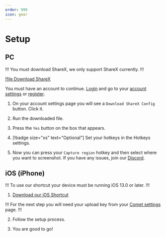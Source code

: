 ```yaml
---
order: 999
icon: gear
---
```


# Setup

## PC
!!!
You must download ShareX, we only support ShareX currently.
!!!

[!file Download ShareX](https://github.com/ShareX/ShareX/releases/download/v15.0.0/ShareX-15.0.0-setup.exe)

You must have an account to continue. [Login](https://cometbot.info/login) and go to your [account settings](https://cometbot.info/register) or [register](https://cometbot.info/register).


1. On your account settings page you will see a `Download ShareX Config` button. Click it.

2. Run the downloaded file.

3. Press the `Yes` button on the box that appears.

4. [!badge size="xs" text="Optional"] Set your hotkeys in the Hotkeys settings.

5. Now you can press your `Capture region` hotkey and then select where you want to screenshot. If you have any issues, join our [Discord](https://discord.gg/HwsrU26j).

## iOS (iPhone)
!!!
To use our shortcut your device must be running iOS 13.0 or later.
!!!

1. [Download our iOS Shortcut](https://www.icloud.com/shortcuts/87061c1c00024152a38e8d8516d32446)

!!!
For the next step you will need your upload key from your [Comet settings](https://cometbot.info/settings) page.
!!!

2. Follow the setup process.

3. You are good to go!
